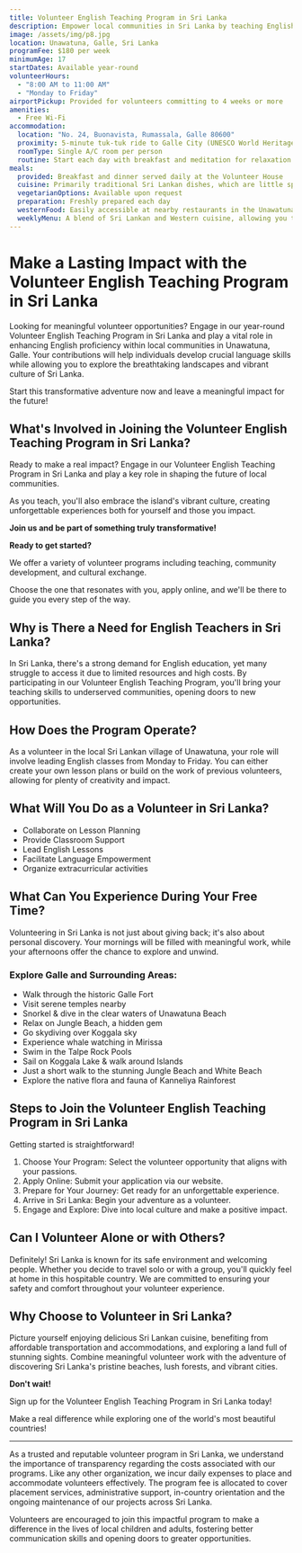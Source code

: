 ```yaml
---
title: Volunteer English Teaching Program in Sri Lanka
description: Empower local communities in Sri Lanka by teaching English, making a meaningful impact, and enjoying leisure time at world-famous beaches.
image: /assets/img/p8.jpg
location: Unawatuna, Galle, Sri Lanka
programFee: $180 per week
minimumAge: 17
startDates: Available year-round
volunteerHours:
  - "8:00 AM to 11:00 AM"
  - "Monday to Friday"
airportPickup: Provided for volunteers committing to 4 weeks or more
amenities:
  - Free Wi-Fi
accommodation:
  location: "No. 24, Buonavista, Rumassala, Galle 80600"
  proximity: 5-minute tuk-tuk ride to Galle City (UNESCO World Heritage site)
  roomType: Single A/C room per person
  routine: Start each day with breakfast and meditation for relaxation and comfort
meals:
  provided: Breakfast and dinner served daily at the Volunteer House
  cuisine: Primarily traditional Sri Lankan dishes, which are little spicy and include seafood and meat
  vegetarianOptions: Available upon request
  preparation: Freshly prepared each day
  westernFood: Easily accessible at nearby restaurants in the Unawatuna area
  weeklyMenu: A blend of Sri Lankan and Western cuisine, allowing you to know in advance what will be served
---
```


# Make a Lasting Impact with the Volunteer English Teaching Program in Sri Lanka

Looking for meaningful volunteer opportunities? Engage in our year-round Volunteer English Teaching Program in Sri Lanka and play a vital role in enhancing English proficiency within local communities in Unawatuna, Galle. Your contributions will help individuals develop crucial language skills while allowing you to explore the breathtaking landscapes and vibrant culture of Sri Lanka.

Start this transformative adventure now and leave a meaningful impact for the future!

## What's Involved in Joining the Volunteer English Teaching Program in Sri Lanka?

Ready to make a real impact? Engage in our Volunteer English Teaching Program in Sri Lanka and play a key role in shaping the future of local communities.

As you teach, you'll also embrace the island's vibrant culture, creating unforgettable experiences both for yourself and those you impact.

**Join us and be part of something truly transformative!**

**Ready to get started?**

We offer a variety of volunteer programs including teaching, community development, and cultural exchange.

Choose the one that resonates with you, apply online, and we'll be there to guide you every step of the way.

## Why is There a Need for English Teachers in Sri Lanka?

In Sri Lanka, there's a strong demand for English education, yet many struggle to access it due to limited resources and high costs. By participating in our Volunteer English Teaching Program, you'll bring your teaching skills to underserved communities, opening doors to new opportunities.

## How Does the Program Operate?

As a volunteer in the local Sri Lankan village of Unawatuna, your role will involve leading English classes from Monday to Friday. You can either create your own lesson plans or build on the work of previous volunteers, allowing for plenty of creativity and impact.

## What Will You Do as a Volunteer in Sri Lanka?

- Collaborate on Lesson Planning
- Provide Classroom Support
- Lead English Lessons
- Facilitate Language Empowerment
- Organize extracurricular activities

## What Can You Experience During Your Free Time?

Volunteering in Sri Lanka is not just about giving back; it's also about personal discovery. Your mornings will be filled with meaningful work, while your afternoons offer the chance to explore and unwind.

### Explore Galle and Surrounding Areas:

- Walk through the historic Galle Fort
- Visit serene temples nearby
- Snorkel & dive in the clear waters of Unawatuna Beach
- Relax on Jungle Beach, a hidden gem
- Go skydiving over Koggala sky
- Experience whale watching in Mirissa
- Swim in the Talpe Rock Pools
- Sail on Koggala Lake & walk around Islands
- Just a short walk to the stunning Jungle Beach and White Beach
- Explore the native flora and fauna of Kanneliya Rainforest

## Steps to Join the Volunteer English Teaching Program in Sri Lanka

Getting started is straightforward!

1. Choose Your Program: Select the volunteer opportunity that aligns with your passions.
2. Apply Online: Submit your application via our website.
3. Prepare for Your Journey: Get ready for an unforgettable experience.
4. Arrive in Sri Lanka: Begin your adventure as a volunteer.
5. Engage and Explore: Dive into local culture and make a positive impact.

## Can I Volunteer Alone or with Others?

Definitely! Sri Lanka is known for its safe environment and welcoming people. Whether you decide to travel solo or with a group, you'll quickly feel at home in this hospitable country. We are committed to ensuring your safety and comfort throughout your volunteer experience.

## Why Choose to Volunteer in Sri Lanka?

Picture yourself enjoying delicious Sri Lankan cuisine, benefiting from affordable transportation and accommodations, and exploring a land full of stunning sights. Combine meaningful volunteer work with the adventure of discovering Sri Lanka's pristine beaches, lush forests, and vibrant cities.

**Don't wait!**

Sign up for the Volunteer English Teaching Program in Sri Lanka today!

Make a real difference while exploring one of the world's most beautiful countries!

---

As a trusted and reputable volunteer program in Sri Lanka, we understand the importance of transparency regarding the costs associated with our programs. Like any other organization, we incur daily expenses to place and accommodate volunteers effectively. The program fee is allocated to cover placement services, administrative support, in-country orientation and the ongoing maintenance of our projects across Sri Lanka.

Volunteers are encouraged to join this impactful program to make a difference in the lives of local children and adults, fostering better communication skills and opening doors to greater opportunities.
